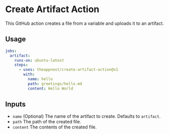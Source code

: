 # Create Artifact Action

This GitHub action creates a file from a variable and uploads it to an artifact.

## Usage

```yaml
jobs:
  artifact:
    runs-on: ubuntu-latest
    steps:
      - uses: theappnest/create-artifact-action@v1
        with:
          name: hello
          path: greetings/hello.md
          content: Hello World
```

## Inputs

- `name` (Optional) The name of the artifact to create. Defaults to `artifact`.
- `path` The path of the created file.
- `content` The contents of the created file.
